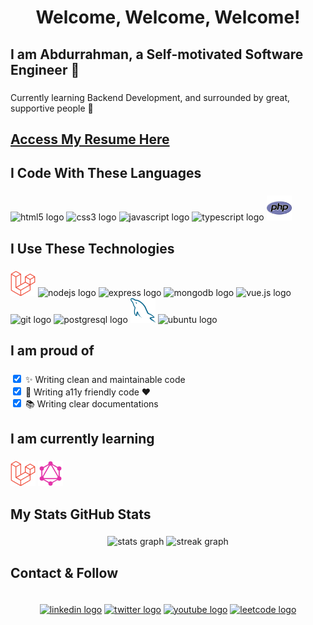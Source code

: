 <link rel="stylesheet" href="https://cdn.jsdelivr.net/gh/devicons/devicon@latest/devicon.min.css">

<h1 align="center">Welcome, Welcome, Welcome!</h1>

###

<h2 align="left">I am Abdurrahman, a Self-motivated Software Engineer 🚀</h2>

###

<p align="left">
  Currently learning Backend Development, and surrounded by great, supportive
  people 💖
</p>

###

<h2 align="left"><a href="https://docs.google.com/document/d/1o9XXRWyCkjItJyNBFsoxU2kT7OvhKbVyEIYu8gN3Qd4/edit?usp=sharing">Access My Resume Here</a></h2>

###

<h2 align="left">I Code With These Languages</h2>

###

<div align="left">
  <img
    src="https://cdn.jsdelivr.net/gh/devicons/devicon/icons/html5/html5-original.svg"
    height="40"
    alt="html5 logo"
  />
  <img
    src="https://cdn.jsdelivr.net/gh/devicons/devicon/icons/css3/css3-original.svg"
    height="40"
    alt="css3 logo"
  />
  <img
    src="https://cdn.jsdelivr.net/gh/devicons/devicon/icons/javascript/javascript-original.svg"
    height="40"
    alt="javascript logo"
  />
  <img
    src="https://cdn.jsdelivr.net/gh/devicons/devicon/icons/typescript/typescript-original.svg"
    height="40"
    alt="typescript logo"
  />
   <img
    src="https://raw.githubusercontent.com/devicons/devicon/6910f0503efdd315c8f9b858234310c06e04d9c0/icons/php/php-original.svg"
    height="40"
  />

###

<h2 align="left">I Use These Technologies</h2>

###

<img
    src="https://raw.githubusercontent.com/devicons/devicon/6910f0503efdd315c8f9b858234310c06e04d9c0/icons/laravel/laravel-original.svg"
    height="40"
    alt="laravel logo"
  /> <img
    src="https://cdn.jsdelivr.net/gh/devicons/devicon/icons/nodejs/nodejs-original.svg"
    height="40"
    alt="nodejs logo"
  /> <img
    src="https://cdn.jsdelivr.net/gh/devicons/devicon/icons/express/express-original.svg"
    height="40"
    alt="express logo"
  /> <img
    src="https://cdn.jsdelivr.net/gh/devicons/devicon/icons/mongodb/mongodb-original.svg"
    height="40"
    alt="mongodb logo"
  /> <img
    src="https://cdn.jsdelivr.net/gh/devicons/devicon/icons/vuejs/vuejs-original.svg"
    height="40"
    alt="vue.js logo"
  /> <img
    src="https://cdn.jsdelivr.net/gh/devicons/devicon/icons/git/git-original.svg"
    height="40"
    alt="git logo"
  /> <img
    src="https://cdn.jsdelivr.net/gh/devicons/devicon/icons/postgresql/postgresql-plain.svg"
    height="40"
    alt="postgresql logo"
  /> <img
    src="https://raw.githubusercontent.com/devicons/devicon/6910f0503efdd315c8f9b858234310c06e04d9c0/icons/mysql/mysql-original.svg"
    height="40"
    alt="MySql Logo"
  /> <img
    src="https://cdn.jsdelivr.net/gh/devicons/devicon/icons/linux/linux-original.svg"
    height="40"
    alt="ubuntu logo"
  />

</div>

###

<h2 align="left">I am proud of</h2>

###

<p align="left">
  <input type="checkbox" checked /> ✨ Writing clean and maintainable code
  <br />
  <input type="checkbox" checked /> 🦾 Writing a11y friendly code
  ❤️<br />
  <input type="checkbox" checked /> 📚 Writing clear documentations
</p>

###

<h2 align="left">I am currently learning</h2>

###

<div align="left">
  <img
    src="https://raw.githubusercontent.com/devicons/devicon/6910f0503efdd315c8f9b858234310c06e04d9c0/icons/laravel/laravel-original.svg"
    height="40"
    alt="laravel logo"
  />
  <img
    src="https://raw.githubusercontent.com/devicons/devicon/6910f0503efdd315c8f9b858234310c06e04d9c0/icons/graphql/graphql-plain.svg"
    height="40"
    alt="laravel logo"
  />
</div>

###

<h2 align="left">My Stats GitHub Stats</h2>

###

<div align="center">
  <img
    src="https://github-readme-stats.vercel.app/api?username=abrahman-ra&hide_title=true&hide_rank=false&show_icons=true&include_all_commits=true&count_private=true&disable_animations=false&theme=github_dark&locale=en&hide_border=true&order=1"
    height="225"
    alt="stats graph"
  />
  <img
    src="https://streak-stats.demolab.com?user=abrahman-ra&locale=en&mode=weekly&theme=github_dark&hide_border=true&border_radius=5&order=3"
    height="250"
    alt="streak graph"
  />
</div>

###

<h2 align="left">Contact & Follow</h2>

###

<section align="left" style="display: flex; width: 100%; justify-content: center;">
    
[<img src="https://raw.githubusercontent.com/maurodesouza/profile-readme-generator/master/src/assets/icons/social/linkedin/default.svg" height="40" alt="linkedin logo"/>](https://linkedin.com/in/abrahman-ra)
[<img src="https://raw.githubusercontent.com/maurodesouza/profile-readme-generator/master/src/assets/icons/social/twitter/default.svg" height="40" alt="twitter logo" />](https://twitter.com/AbRahman_Ra)
[<img src="https://raw.githubusercontent.com/maurodesouza/profile-readme-generator/master/src/assets/icons/social/youtube/default.svg" width="52" height="40" alt="youtube logo"/>](https://youtube.com/@abdurrahman-ra)
[<img src="https://cdn.iconscout.com/icon/free/png-512/leetcode-3628885-3030025.png" height="40" alt="leetcode logo" />](https://leetcode.com/AbRahman-Ra)

</section>

###
